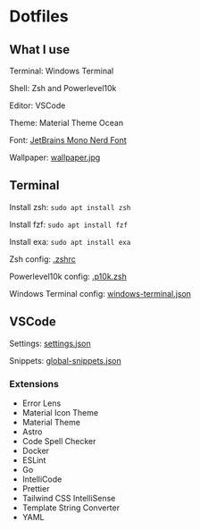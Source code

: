 # Dotfiles

## What I use

Terminal: Windows Terminal

Shell: Zsh and Powerlevel10k

Editor: VSCode

Theme: Material Theme Ocean

Font: [JetBrains Mono Nerd Font](https://github.com/ryanoasis/nerd-fonts/tree/master/patched-fonts/JetBrainsMono)

Wallpaper: [wallpaper.jpg](https://github.com/MaximilianHagelstam/vscode-settings/blob/main/global/wallpaper.jpg)

## Terminal

Install zsh: `sudo apt install zsh`

Install fzf: `sudo apt install fzf`

Install exa: `sudo apt install exa`

Zsh config: [.zshrc](https://github.com/MaximilianHagelstam/vscode-settings/blob/main/.zshrc)

Powerlevel10k config: [.p10k.zsh](https://github.com/MaximilianHagelstam/vscode-settings/blob/main/.p10k.zsh)

Windows Terminal config: [windows-terminal.json](https://github.com/MaximilianHagelstam/vscode-settings/blob/main/windows-terminal.json)

## VSCode

Settings: [settings.json](https://github.com/MaximilianHagelstam/vscode-settings/blob/main/settings.json)

Snippets: [global-snippets.json](https://github.com/MaximilianHagelstam/vscode-settings/blob/main/global-snippets.json)

### Extensions

- Error Lens
- Material Icon Theme
- Material Theme
- Astro
- Code Spell Checker
- Docker
- ESLint
- Go
- IntelliCode
- Prettier
- Tailwind CSS IntelliSense
- Template String Converter
- YAML
